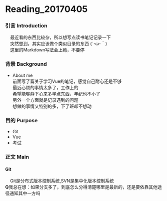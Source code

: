 # Reading_20170405
### 引言 Introduction
&nbsp;&nbsp;&nbsp;&nbsp;最近看的东西比较杂，所以想写点读书笔记记录一下</br>
&nbsp;&nbsp;&nbsp;&nbsp;突然想到，其实应该做个类似目录的东西 (´･ω･｀)</br>
&nbsp;&nbsp;&nbsp;&nbsp;这里的Markdown写法会上瘾，~~不要停~~</br>

### 背景 Background
- About me </br>
前面写了篇关于学习Vue的笔记，感觉自己耐心还是不够</br>
最近心烦的事情太多了，工作上的</br>
希望能够静下心来多学点东西，年纪也不小了</br>
另外一个方面就是记录遇到的问题</br>
想做的事情又特别的多，下了班却不想动</br>


### 目的 Purpose
- Git
- Vue
- 考试

### 正文 Main
#### Git
&nbsp;&nbsp;&nbsp;&nbsp;Git是分布式版本控制系统,SVN是集中化版本控制系统</br>
**Q**我总在想：如果分支多了，到底怎么分得清楚哪里是最新的，还是要依靠其他途径通知其中一方吗
